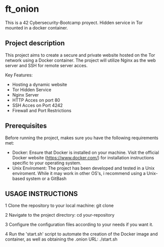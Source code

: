 # ft_onion
This is a 42 Cybersecurity-Bootcamp proyect.
Hidden service in Tor mounted in a docker container.

## Project description

This project aims to create a secure and private website hosted on the Tor network using a Docker container.
The project will utilize Nginx as the web server and SSH for remote server acces.

Key Features:
* Hosting a dynamic website
* Tor Hidden Service
* Nginx Server
* HTTP Acces on port 80
* SSH Acces on Port 4242
* Firewall and Port Restrictions

## Prerequisites

Before running the project, makes sure you have the following requirements met:

* Docker: Ensure that Docker is installed on your machine. Visit the official Docker website (https://www.docker.com/) for installation instructions specific to your operating system.
* Unix Enviroment: The project has been developed and tested in a Unix enviroment. While it may work in other OS's, i recommend using a Unix-based system or a GitBash

## USAGE INSTRUCTIONS

1 Clone the repository to your local machine:
git clone 

2 Navigate to the project directory:
cd your-repository

3 Configure the configuration files according to your needs if you want it.

4 Run the 'start.sh' script to automate the creation of the Docker image and container, as well as obtaining the .onion URL:
./start.sh
